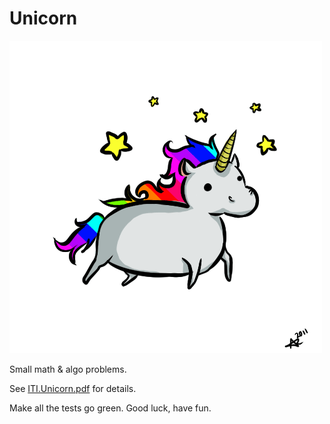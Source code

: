 # Unicorn

![Unicorn](giphy.gif)

Small math & algo problems.

See [ITI.Unicorn.pdf](ITI.Unicorn.pdf) for details.

Make all the tests go green. Good luck, have fun.
